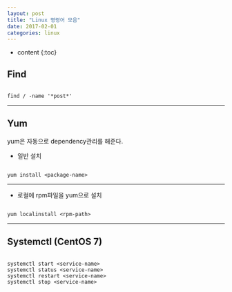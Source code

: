```yaml
---
layout: post
title: "Linux 명령어 모음"
date: 2017-02-01
categories: linux
---
```


* content
{:toc}

## Find
```

find / -name '*post*'

```
***

## Yum
yum은 자동으로 dependency관리를 해준다.

* 일반 설치

```

yum install <package-name>

```
***

* 로컬에 rpm파일을 yum으로 설치

```

yum localinstall <rpm-path>

```
***

## Systemctl (CentOS 7)

```

systemctl start <service-name>
systemctl status <service-name>
systemctl restart <service-name>
systemctl stop <service-name>

```